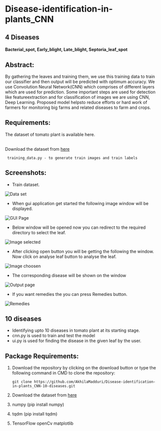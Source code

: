 # Disease-identification-in-plants_CNN
<h2> 4 Diseases </h2>

<h4><b> Bacterial_spot, Early_blight, Late_blight, Septoria_leaf_spot </b></h4>

<h2><b> Abstract: </b></h2>

By gathering the leaves and training them, we  use this  training data to  train our classifier and then output will be predicted with optimum accuracy. We use Convolution Neural Network(CNN) which comprises of different layers which are used for prediction. Some important steps are used for detection like featureextraction and for classification of images we are using CNN, Deep Learning. Proposed model helpsto reduce efforts or hard work of farmers for monitoring big farms and related diseases to farm and crops.

<h2><b> Requirements: </b></h2>
The dataset of tomato plant is available here.
<br></br>

Download the dataset from [here](https://drive.google.com/file/d/1lw5J29JfjF54CIPm6b3qV_c23dEVBbQf/view?usp=sharing)

     training_data.py - to generate train images and train labels
     
<h2><b> Screenshots: </b></h2>

* Train dataset.

![](screenshots/dataset.png "Data set")

* When gui application  get started the following image window will be displayed.

![](screenshots/gui.png "GUI Page")

* Below window will be opened now you can redirect to the required directory to select the leaf.

![](screenshots/img_selection.png "Image selected")

* After clicking open button you will be getting the following the window. Now click on analyse leaf button to analyse the leaf.

![](screenshots/img_choosen.png "Image choosen")

* The corresponding  disease will be shown on the window

![](screenshots/output.png "Output page")

* If you want remedies the you can press Remedies button.  

![](screenshots/remedies.png "Remedies")

<h2> 10 diseases </h2>

* Identifying upto 10 diseases in tomato plant at its starting stage.
* cnn.py is used to train and test the model 
* ui.py is used for finding the disease in the given leaf by the user.

<b><H2> Package Requirements: </h2></b>
1. Download the repository by clicking on the download button or type the following command in CMD to clone the repository:

       git clone https://github.com/AkhilaMadduri/Disease-identification-in-plants_CNN-10-diseases.git
2. Download the dataset from [here](https://drive.google.com/open?id=1DVy0LyUUfJciyo7BUFm1sHKSRdTVJgjF)
3. numpy (pip install numpy) 
4. tqdm (pip install tqdm) 
5. TensorFlow openCv matplotlib





